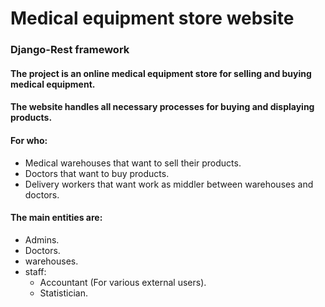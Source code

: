 # Medical equipment store website

### Django-Rest framework

#### The project is an online medical equipment store for selling and buying medical equipment.

#### The website handles all necessary processes for buying and displaying products.

#### For who:

- Medical warehouses that want to sell their products.
- Doctors that want to buy products.
- Delivery workers that want work as middler between warehouses and doctors.

#### The main entities are:
- Admins.
- Doctors.
- warehouses.
- staff:
  - Accountant (For various external users).
  - Statistician.
